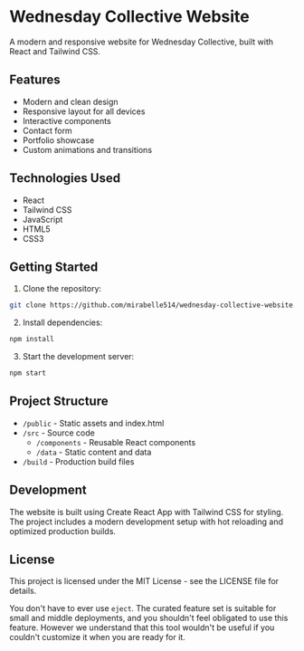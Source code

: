 # Wednesday Collective Website

A modern and responsive website for Wednesday Collective, built with React and Tailwind CSS.

## Features

- Modern and clean design
- Responsive layout for all devices
- Interactive components
- Contact form
- Portfolio showcase
- Custom animations and transitions

## Technologies Used

- React
- Tailwind CSS
- JavaScript
- HTML5
- CSS3

## Getting Started

1. Clone the repository:
```bash
git clone https://github.com/mirabelle514/wednesday-collective-website.git
```

2. Install dependencies:
```bash
npm install
```

3. Start the development server:
```bash
npm start
```

## Project Structure

- `/public` - Static assets and index.html
- `/src` - Source code
  - `/components` - Reusable React components
  - `/data` - Static content and data
- `/build` - Production build files

## Development

The website is built using Create React App with Tailwind CSS for styling. The project includes a modern development setup with hot reloading and optimized production builds.

## License

This project is licensed under the MIT License - see the LICENSE file for details.

You don't have to ever use `eject`. The curated feature set is suitable for small and middle deployments, and you shouldn't feel obligated to use this feature. However we understand that this tool wouldn't be useful if you couldn't customize it when you are ready for it.